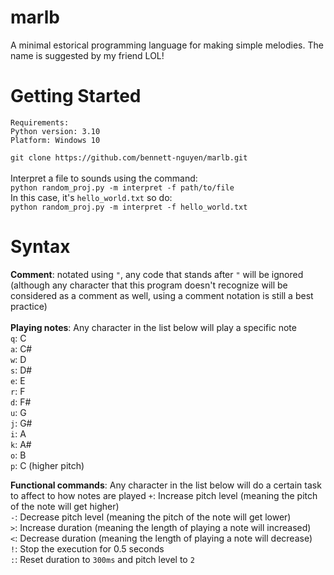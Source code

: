# marlb
A minimal estorical programming language for making simple melodies. The name is suggested by my friend LOL!

# Getting Started
```
Requirements:
Python version: 3.10
Platform: Windows 10
```
`git clone https://github.com/bennett-nguyen/marlb.git`
<br>
<br>
Interpret a file to sounds using the command:
<br>
`python random_proj.py -m interpret -f path/to/file`
<br>
In this case, it's `hello_world.txt` so do:
<br>
`python random_proj.py -m interpret -f hello_world.txt`

# Syntax
**Comment**: notated using `"`, any code that stands after `"` will be ignored (although any character that this program doesn't recognize will be considered as a comment as well, using a comment notation is still a best practice)
<br><br>
**Playing notes**:
Any character in the list below will play a specific note
<br>
`q`: C
<br>
`a`: C#
<br>
`w`: D
<br>
`s`: D#
<br>
`e`: E
<br>
`r`: F
<br>
`d`: F#
<br>
`u`: G
<br>
`j`: G#
<br>
`i`: A
<br>
`k`: A#
<br>
`o`: B
<br>
`p`: C (higher pitch)

**Functional commands**:
Any character in the list below will do a certain task to affect to how notes are played
`+`: Increase pitch level (meaning the pitch of the note will get higher)
<br>
`-`: Decrease pitch level (meaning the pitch of the note will get lower)
<br>
`>`: Increase duration (meaning the length of playing a note will increased)
<br>
`<`: Decrease duration (meaning the length of playing a note will decrease)
<br>
`!`: Stop the execution for 0.5 seconds
<br>
`:`: Reset duration to `300ms` and pitch level to `2` 
